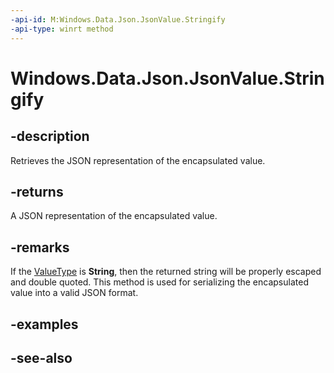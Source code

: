 ----api-id: M:Windows.Data.Json.JsonValue.Stringify
-api-type: winrt method
---<!-- Method syntaxpublic string Stringify()--># Windows.Data.Json.JsonValue.Stringify## -descriptionRetrieves the JSON representation of the encapsulated value.## -returnsA JSON representation of the encapsulated value.## -remarksIf the [ValueType](ijsonvalue_valuetype.md) is **String**, then the returned string will be properly escaped and double quoted. This method is used for serializing the encapsulated value into a valid JSON format.## -examples## -see-also